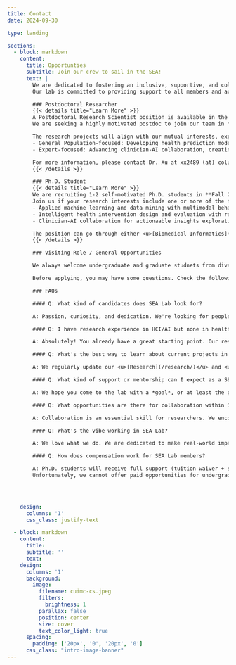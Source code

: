 ```yaml
---
title: Contact
date: 2024-09-30

type: landing

sections:
  - block: markdown
    content:
      title: Opportunties
      subtitle: Join our crew to sail in the SEA!
      text: |
        We are dedicated to fostering an inclusive, supportive, and collaborative research environment that values diversity and promotes innovation, creativity, and well-being.
        Our lab is committed to providing support to all members and actively working to eliminate barriers to equality, ensuring a space where everyone can thrive.

        ### Postdoctoral Researcher
        {{< details title="Learn More" >}}
        A Postdoctoral Research Scientist position is available in the Department of Biomedical Informatics (DBMI) at the Columbia University Irving Medical Center.
        We are seeking a highly motivated postdoc to join our team in **Spring 2025 or Fall 2025**, focusing on the intersection of HCI, Ubiquitous Computing, and applied AI/ML.

        The research projects will align with our mutual interests, exploring diverse topics, including but not limited to:
        - General Population-focused: Developing health prediction models, designing and evaluating well-being interventions, or enhancing human-AI interaction for health promotion.
        - Expert-focused: Advancing clinician-AI collaboration, creating clinical decision support tools, or improving clinical workflows with innovative HCI and AI methodologies.

        For more information, please contact Dr. Xu at xx2489 (at) columbia.edu. Additional details can be found on the <u>[job posting](https://apply.interfolio.com/154006)</u> page.
        {{< /details >}}

        ### Ph.D. Student
        {{< details title="Learn More" >}}
        We are recruiting 1-2 self-motivated Ph.D. students in **Fall 2025**!
        Join us if your research interests include one or more of the following areas:
        - Applied machine learning and data mining with multimodal behavior data across wearable and medical records.
        - Intelligent health intervention design and evaluation with real-world deployability.
        - Clinician-AI collaboration for actionaable insights exploration and clinical decision support.

        The position can go through either <u>[Biomedical Informatics](https://www.dbmi.columbia.edu/phd-in-biomedical-informatics/)</u> (starting 2025 Fall) or <u>[Computer Science](https://www.cs.columbia.edu/education/phd/)</u> (starting 2026 Fall) Ph.D. programs. Please contact Dr. Xu (xx2489 (at) columbia.edu) for more details.
        {{< /details >}}

        ### Visiting Role / General Opportunities

        We always welcome undergraduate and graduate studnets from diverse background. Visiting roles can be either in-person or remote. If you are intersted in joining us as an master, undergraduate, or high school researcher, please fill out <u>[this form](https://forms.gle/zfHRzEqR9USm3sXV8)</u>!

        Before applying, you may have some questions. Check the following FAQs.

        ### FAQs

        #### Q: What kind of candidates does SEA Lab look for?

        A: Passion, curiosity, and dedication. We're looking for people who are always curious and view research as *fun* and *exciting*, rather than just "*another task to complete*". We want someone who is truly passionate about what they do and committed to making a meaningful impact in the real world.

        #### Q: I have research experience in HCI/AI but none in health (or the other way around). Is that okay?

        A: Absolutely! You already have a great starting point. Our research needs expertise from all these aspects, so we welcome you to leverage your strengths, while also encouraging you to explore and learn new fields as you work with us.

        #### Q: What's the best way to learn about current projects in SEA Lab?

        A: We regularly update our <u>[Research](/research/)</u> and <u>[Publication](/publication/)</u> pages, where you can find the latest work from the lab. You are also welcomed to reach out to any of our members if you are curious to learn more about specific projects—they are always happy to share!

        #### Q: What kind of support or mentorship can I expect as a SEA Lab member?

        A: We hope you come to the lab with a *goal*, or at least the plan to discover your *goal*. A major part of Orson's role is to support every single lab member in achieving their goals. Think of SEA Lab as a resource hub that fuels your journey: You decide your direction, and we're dedicated to making that path a reality together.

        #### Q: What opportunities are there for collaboration within SEA Lab and across other labs?

        A: Collaboration is an essential skill for researchers. We encourage (while not enforce) collaboration within the team and across other labs. Feel free to reach out to anyone for potential collaboration, whether it's joining their projects or inviting them to join yours.

        #### Q: What's the vibe working in SEA Lab?

        A: We love what we do. We are dedicated to make real-world impacts. We only do high-quality research and build great stuff. And yes, we may work hard, but we play harder.

        #### Q: How does compensation work for SEA Lab members?

        A: Ph.D. students will receive full support (tuition waiver + stipend) as outlined by the DBMI/CS programs. We aim to provide as many RAs as possible, with TAs as a backup (which can be a fun and rewarding experience too)
        Unfortunately, we cannot offer paid opportunities for undergraduate or master's RAs, and Columbia policy does not allow us to pay remote interns.

        


    design:
      columns: '1'
      css_class: justify-text

  - block: markdown
    content:
      title:
      subtitle: ''
      text:
    design:
      columns: '1'
      background:
        image: 
          filename: cuimc-cs.jpeg
          filters:
            brightness: 1
          parallax: false
          position: center
          size: cover
          text_color_light: true
      spacing:
        padding: ['20px', '0', '20px', '0']
      css_class: "intro-image-banner"
---
```

